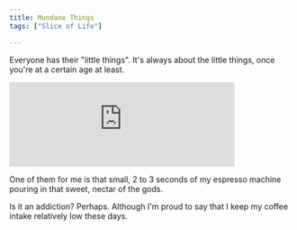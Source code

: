 ```yaml
---
title: Mundane Things
tags: ["Slice of Life"]

---
```


Everyone has their "little things". It's always
about the little things, once you're at a certain
age at least.

<iframe title="Pixelfed Post Embed" src="https://pixelfed.tokyo/p/slims/732465045794184665/embed?caption=true&likes=false&layout=full" class="pixelfed__embed" style="max-width: 100%; border: 0" width="400" allowfullscreen="allowfullscreen"></iframe><script async defer src="https://pixelfed.tokyo/embed.js"></script>

One of them for me is that small, 2 to 3 seconds of
my espresso machine pouring in that sweet, nectar
of the gods.

Is it an addiction? Perhaps. Although I'm proud to
say that I keep my coffee intake relatively low these
days.
